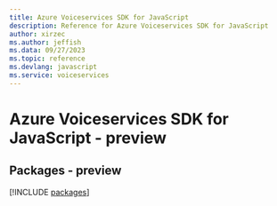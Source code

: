 ```yaml
---
title: Azure Voiceservices SDK for JavaScript
description: Reference for Azure Voiceservices SDK for JavaScript
author: xirzec
ms.author: jeffish
ms.data: 09/27/2023
ms.topic: reference
ms.devlang: javascript
ms.service: voiceservices
---
```

# Azure Voiceservices SDK for JavaScript - preview
## Packages - preview
[!INCLUDE [packages](voiceservices-index.md)]